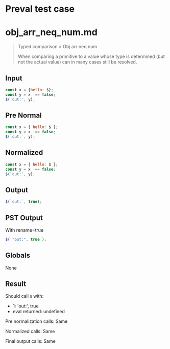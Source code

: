 # Preval test case

# obj_arr_neq_num.md

> Typed comparison > Obj arr neq num
>
> When comparing a primitive to a value whose type is determined (but not the actual value) can in many cases still be resolved.

## Input

`````js filename=intro
const x = {hello: $};
const y = x !== false;
$('out:', y);
`````

## Pre Normal


`````js filename=intro
const x = { hello: $ };
const y = x !== false;
$(`out:`, y);
`````

## Normalized


`````js filename=intro
const x = { hello: $ };
const y = x !== false;
$(`out:`, y);
`````

## Output


`````js filename=intro
$(`out:`, true);
`````

## PST Output

With rename=true

`````js filename=intro
$( "out:", true );
`````

## Globals

None

## Result

Should call `$` with:
 - 1: 'out:', true
 - eval returned: undefined

Pre normalization calls: Same

Normalized calls: Same

Final output calls: Same
